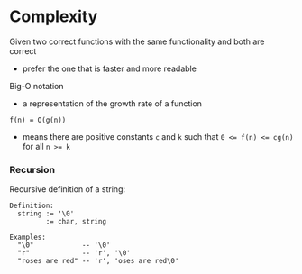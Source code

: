 # Complexity
Given two correct functions with the same functionality and both are correct
* prefer the one that is faster and more readable

Big-O notation
* a representation of the growth rate of a function

`f(n) = O(g(n))`
* means there are positive constants `c` and `k` such that `0 <= f(n) <= cg(n)` for all `n >= k`

### Recursion
Recursive definition of a string:
```
Definition:
  string := '\0'
         := char, string

Examples:
  "\0"            -- '\0'
  "r"             -- 'r', '\0'
  "roses are red" -- 'r', 'oses are red\0'
```
